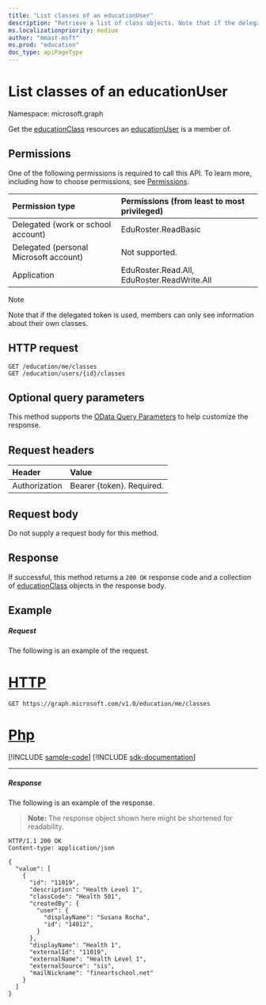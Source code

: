 ```yaml
---
title: "List classes of an educationUser"
description: "Retrieve a list of class objects. Note that if the delegated token is used, members can only see information about their own classes. "
ms.localizationpriority: medium
author: "mmast-msft"
ms.prod: "education"
doc_type: apiPageType
---
```


# List classes of an educationUser

Namespace: microsoft.graph

Get the [educationClass](../resources/educationclass.md) resources an [educationUser](../resources/educationuser.md) is a member of.

<!-- Please verify the revision to the delegated token text. -->

## Permissions
One of the following permissions is required to call this API. To learn more, including how to choose permissions, see [Permissions](/graph/permissions-reference).

|Permission type      | Permissions (from least to most privileged)              |
|:--------------------|:---------------------------------------------------------|
|Delegated (work or school account) |  EduRoster.ReadBasic  |
|Delegated (personal Microsoft account) |  Not supported.  |
|Application | EduRoster.Read.All, EduRoster.ReadWrite.All | 

> [!NOTE]
> Note that if the delegated token is used, members can only see information about their own classes.

## HTTP request
<!-- { "blockType": "ignored" } -->
```http
GET /education/me/classes
GET /education/users/{id}/classes
```
## Optional query parameters
This method supports the [OData Query Parameters](/graph/query-parameters) to help customize the response.

## Request headers
| Header       | Value |
|:---------------|:--------|
| Authorization  | Bearer {token}. Required.  |

## Request body
Do not supply a request body for this method.
## Response
If successful, this method returns a `200 OK` response code and a collection of [educationClass](../resources/educationclass.md) objects in the response body.
## Example
##### Request
The following is an example of the request.

# [HTTP](#tab/http)
<!-- {
  "blockType": "request",
  "name": "get_classes_3"
}-->
```msgraph-interactive
GET https://graph.microsoft.com/v1.0/education/me/classes
```

# [Php](#tab/php)
[!INCLUDE [sample-code](../includes/snippets/php/get-classes-3-php-snippets.md)]
[!INCLUDE [sdk-documentation](../includes/snippets/snippets-sdk-documentation-link.md)]

---

##### Response
The following is an example of the response. 

>**Note:** The response object shown here might be shortened for readability.

<!-- {
  "blockType": "response",
  "truncated": true,
  "@odata.type": "microsoft.graph.educationClass",
  "isCollection": true
} -->
```http
HTTP/1.1 200 OK
Content-type: application/json

{
  "value": [
    {
      "id": "11019",
      "description": "Health Level 1",
      "classCode": "Health 501",
      "createdBy": {
        "user": {
          "displayName": "Susana Rocha",
          "id": "14012",
        }
      },
      "displayName": "Health 1",
      "externalId": "11019",
      "externalName": "Health Level 1",
      "externalSource": "sis",
      "mailNickname": "fineartschool.net"
    } 
  ]
}
```

<!-- uuid: 8fcb5dbc-d5aa-4681-8e31-b001d5168d79
2015-10-25 14:57:30 UTC -->
<!-- {
  "type": "#page.annotation",
  "description": "List classes",
  "keywords": "",
  "section": "documentation",
  "tocPath": "",
  "suppressions": [
  ]
}-->
